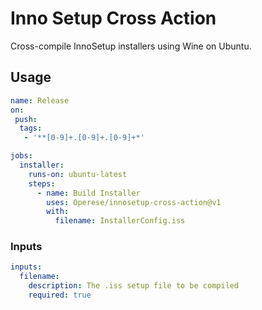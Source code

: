 # Inno Setup Cross Action

Cross-compile InnoSetup installers using Wine on Ubuntu.

## Usage

```yaml
name: Release
on:
 push:
  tags:
   - '**[0-9]+.[0-9]+.[0-9]+*'

jobs:
  installer:
    runs-on: ubuntu-latest
    steps:
      - name: Build Installer
        uses: Operese/innosetup-cross-action@v1
        with:
          filename: InstallerConfig.iss
```

### Inputs

```yaml
inputs:
  filename:
    description: The .iss setup file to be compiled
    required: true
```